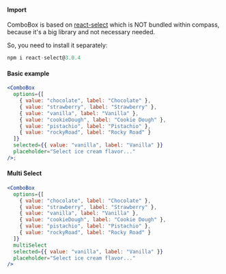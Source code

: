 #### **Import**

ComboBox is based on [react-select](https://react-select.com/home) which is NOT bundled within compass, because it's a big library and not necessary needed.

So, you need to install it separately:

```jsx static
npm i react-select@3.0.4
```

#### **Basic example**

```jsx
<ComboBox
  options={[
    { value: "chocolate", label: "Chocolate" },
    { value: "strawberry", label: "Strawberry" },
    { value: "vanilla", label: "Vanilla" },
    { value: "cookieDough", label: "Cookie Dough" },
    { value: "pistachio", label: "Pistachio" },
    { value: "rockyRoad", label: "Rocky Road" }
  ]}
  selected={{ value: "vanilla", label: "Vanilla" }}
  placeholder="Select ice cream flavor..."
/>;
```

#### **Multi Select**

```jsx
<ComboBox
  options={[
    { value: "chocolate", label: "Chocolate" },
    { value: "strawberry", label: "Strawberry" },
    { value: "vanilla", label: "Vanilla" },
    { value: "cookieDough", label: "Cookie Dough" },
    { value: "pistachio", label: "Pistachio" },
    { value: "rockyRoad", label: "Rocky Road" }
  ]}
  multiSelect
  selected={{ value: "vanilla", label: "Vanilla" }}
  placeholder="Select ice cream flavor..."
/>
```
